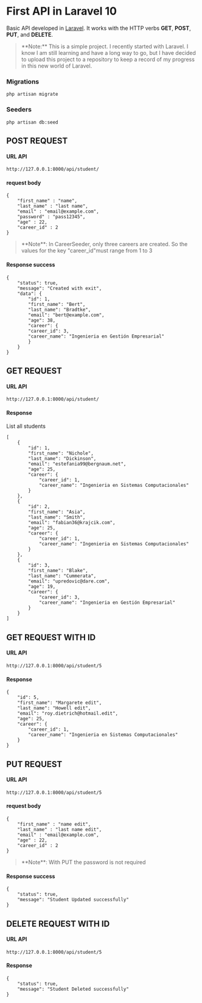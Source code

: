# First API in Laravel 10

Basic API developed in [Laravel](https://github.com/laravel/framework "Laravel"). It works with the HTTP verbs **GET**, **POST**, **PUT**, and **DELETE**.

> <p>**Note:** This is a simple project. I recently started with Laravel. I know I am still learning and have a long way to go, but I have decided to upload this project to a repository to keep a record of my progress in this new world of Laravel.</p>

### Migrations

`php artisan migrate`

### Seeders

`php artisan db:seed`

## POST REQUEST

#### URL API

`http://127.0.0.1:8000/api/student/`

#### request body

	{
	    "first_name" : "name",
		"last_name" : "last name",
		"email" : "email@example.com",
		"password" : "pass12345",
		"age" : 22,
		"career_id" : 2
	}

> <p>**Note**: In CareerSeeder, only three careers are created. So the values for the key "career_id"must range from 1 to 3</p>

#### Response success

	{
		"status": true,
		"message": "Created with exit",
		"data": {
			"id": 1,
			"first_name": "Bert",
			"last_name": "Bradtke",
			"email": "bert@example.com",
			"age": 38,
			"career": {
			"career_id": 3,
			"career_name": "Ingenieria en Gestión Empresarial"
			}
		}
	}

## GET REQUEST

#### URL API

`http://127.0.0.1:8000/api/student/`

#### Response

<p>List all students</p>

	[
		{
			"id": 1,
			"first_name": "Nichole",
			"last_name": "Dickinson",
			"email": "estefania99@bergnaum.net",
			"age": 25,
			"career": {
				"career_id": 1,
				"career_name": "Ingenieria en Sistemas Computacionales"
			}
		},
		{
			"id": 2,
			"first_name": "Asia",
			"last_name": "Smith",
			"email": "fabian36@krajcik.com",
			"age": 25,
			"career": {
				"career_id": 1,
				"career_name": "Ingenieria en Sistemas Computacionales"
			}
		},
		{
			"id": 3,
			"first_name": "Blake",
			"last_name": "Cummerata",
			"email": "upredovic@dare.com",
			"age": 19,
			"career": {
				"career_id": 3,
				"career_name": "Ingenieria en Gestión Empresarial"
			}
		}
	]

## GET REQUEST WITH ID

#### URL API

`http://127.0.0.1:8000/api/student/5`

#### Response

	{
        "id": 5,
        "first_name": "Margarete edit",
        "last_name": "Howell edit",
        "email": "roy.dietrich@hotmail.edit",
        "age": 25,
        "career": {
            "career_id": 1,
            "career_name": "Ingenieria en Sistemas Computacionales"
        }
	}

## PUT REQUEST

#### URL API

`http://127.0.0.1:8000/api/student/5`

#### request body

	{
        "first_name" : "name edit",
        "last_name" : "last name edit",
        "email" : "email@example.com",
        "age" : 22,
        "career_id" : 2
	}

> <p>**Note**: With PUT the password is not required</p>

#### Response success

	{
        "status": true,
        "message": "Student Updated successfully"
	}

## DELETE REQUEST WITH ID

#### URL API

`http://127.0.0.1:8000/api/student/5`

#### Response

	{
        "status": true,
        "message": "Student Deleted successfully"
	}